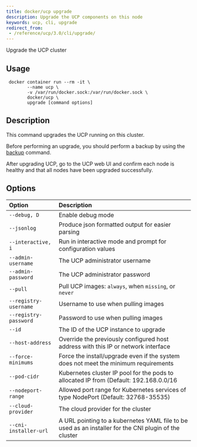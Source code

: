 ```yaml
---
title: docker/ucp upgrade
description: Upgrade the UCP components on this node
keywords: ucp, cli, upgrade
redirect_from:
 - /reference/ucp/3.0/cli/upgrade/
---
```


Upgrade the UCP cluster

## Usage

```
 docker container run --rm -it \
        --name ucp \
        -v /var/run/docker.sock:/var/run/docker.sock \
        docker/ucp \
        upgrade [command options]
```

## Description

This command upgrades the UCP running on this cluster.

Before performing an upgrade, you should perform a backup by using the
[backup](backup.md) command.

After upgrading UCP, go to the UCP web UI and confirm each node is
healthy and that all nodes have been upgraded successfully.


## Options

| Option                | Description                                                                                           |
|:----------------------|:------------------------------------------------------------------------------------------------------|
| `--debug, D`          | Enable debug mode                                                                                     |
| `--jsonlog`           | Produce json formatted output for easier parsing                                                      |
| `--interactive, i`    | Run in interactive mode and prompt for configuration values                                           |
| `--admin-username`    | The UCP administrator username                                                                        |
| `--admin-password`    | The UCP administrator password                                                                        |
| `--pull`              | Pull UCP images: `always`, when `missing`, or `never`                                                 |
| `--registry-username` | Username to use when pulling images                                                                   |
| `--registry-password` | Password to use when pulling images                                                                   |
| `--id`                | The ID of the UCP instance to upgrade                                                                 |
| `--host-address`      | Override the previously configured host address with this IP or network interface                     |
| `--force-minimums`    | Force the install/upgrade even if the system does not meet the minimum requirements                   |
| `--pod-cidr`          | Kubernetes cluster IP pool for the pods to allocated IP from (Default: 192.168.0.0/16                 |
| `--nodeport-range`    | Allowed port range for Kubernetes services of type NodePort (Default: 32768-35535)                    |
| `--cloud-provider`    | The cloud provider for the cluster                                                                    |
| `--cni-installer-url` | A URL pointing to a kubernetes YAML file to be used as an installer for the CNI plugin of the cluster |
